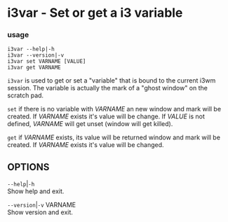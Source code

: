 # i3var - Set or get a i3 variable 

### usage

```text
i3var --help|-h
i3var --version|-v
i3var set VARNAME [VALUE]
i3var get VARNAME
```

`i3var` is used to get or set a "variable" that is bound to
the current i3wm session.  The variable is actually the mark
of a "ghost window" on the scratch pad.

`set` 
if there is no variable with *VARNAME* an new window and
mark will be created.  If *VARNAME* exists it's value will
be change.  If *VALUE* is not defined,  *VARNAME* will get
unset (window will get killed). 

`get` 
if *VARNAME* exists,  its value will be returned window and mark will be created.  If *VARNAME* exists it's value will be changed.  


OPTIONS
-------

`--help`|`-h`  
Show help and exit.

`--version`|`-v` VARNAME  
Show version and exit.



